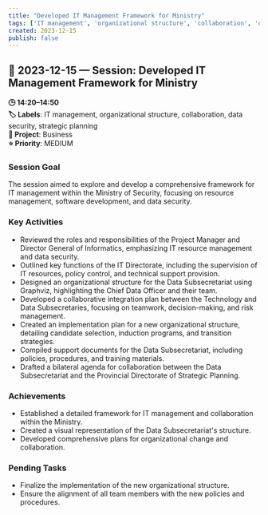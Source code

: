 ```yaml
---
title: "Developed IT Management Framework for Ministry"
tags: ['IT management', 'organizational structure', 'collaboration', 'data security', 'strategic planning']
created: 2023-12-15
publish: false
---
```


## 📅 2023-12-15 — Session: Developed IT Management Framework for Ministry

**🕒 14:20–14:50**  
**🏷️ Labels**: IT management, organizational structure, collaboration, data security, strategic planning  
**📂 Project**: Business  
**⭐ Priority**: MEDIUM  


### Session Goal
The session aimed to explore and develop a comprehensive framework for IT management within the Ministry of Security, focusing on resource management, software development, and data security.

### Key Activities
- Reviewed the roles and responsibilities of the Project Manager and Director General of Informatics, emphasizing IT resource management and data security.
- Outlined key functions of the IT Directorate, including the supervision of IT resources, policy control, and technical support provision.
- Designed an organizational structure for the Data Subsecretariat using Graphviz, highlighting the Chief Data Officer and their team.
- Developed a collaborative integration plan between the Technology and Data Subsecretaries, focusing on teamwork, decision-making, and risk management.
- Created an implementation plan for a new organizational structure, detailing candidate selection, induction programs, and transition strategies.
- Compiled support documents for the Data Subsecretariat, including policies, procedures, and training materials.
- Drafted a bilateral agenda for collaboration between the Data Subsecretariat and the Provincial Directorate of Strategic Planning.

### Achievements
- Established a detailed framework for IT management and collaboration within the Ministry.
- Created a visual representation of the Data Subsecretariat's structure.
- Developed comprehensive plans for organizational change and collaboration.

### Pending Tasks
- Finalize the implementation of the new organizational structure.
- Ensure the alignment of all team members with the new policies and procedures.
